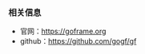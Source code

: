 <!--
 * @Author: your name
 * @Date: 2022-03-19 16:28:07
 * @LastEditTime: 2022-04-10 13:52:18
 * @LastEditors: Please set LastEditors
 * @Description: 打开koroFileHeader查看配置 进行设置: https://github.com/OBKoro1/koro1FileHeader/wiki/%E9%85%8D%E7%BD%AE
 * @FilePath: \doc-man\docs\devframe\goframe\info.md
-->
### 相关信息
- 官网：https://goframe.org
- github：https://github.com/gogf/gf